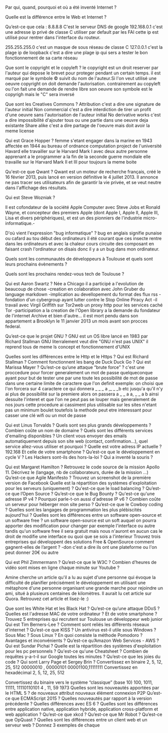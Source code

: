 Par qui, quand, pourquoi et où a été inventé Internet ?

Quelle est la différence entre le Web et Internet ?

Qu’est-ce que cela :
8.8.8.8
C'est le serveur DNS de google 
192.168.0.1
c'est une adresse ip privé de classe C utiliser par default par les FAI cette ip est utilisé pour rentrer dans l'interface du routeur.

255.255.255.0
c'est un masque de sous réseau de classe C 
127.0.0.1
c'est la plage ip de loopback c'est a dire une plage ip qui sers a tester le bon fonctionnement de sa carte réseau

Que sont le copyright et le copyleft ?
le copyright est un droit reserver par l'auteur qui depose le brevet pour proteger pendant un certain temps.
il est marqué par le symbole © suivit du nom de l'auteur.Si l'on veut utilisé une oeuvre copyright on doit demande l'autorisation.
contrairement au copyleft ou l'on fait une demande de rendre libre son oeuvre 
son symbole est le copyrigh mais le "C" sera inversé

Que sont les Creatives Commons ?
Attribution c'est a dire une signature de l'auteur initial
Non commercial c'est a dire  interdiction de tirer un profit d'une oeuvre sans l'autorisation de l'auteur initial
No  derivative works c'est a dire impossibilité d'ajouter tous ou une partie dans une oeuvre deja existante 
Share alike c'est a dire partage de l'oeuvre mais doit avoir la meme license

Qui est Grace Hopper ?
femme s'etant engager dans la marine en 1943 affectée en 1944 au bureau of ordnance computation project de l'université Havard elle travailler sur le Harvard Mark I avec deux autre personne apprenant a le programmer
a la fin de la seconde guerre mondiale  elle travaille sur le Harvard Mark II et III pour toujours la meme boite



Qu'est-ce que Qwant ?
Qwant est un moteur de recherche français, créé le 16 février 2013, puis lancé en version définitive le 4 juillet 2013. Il annonce ne pas tracer ses utilisateurs afin de garantir la vie privée, et se veut neutre dans l'affichage des résultats.


Qui est Steve Wozniak ?

Il est cofondateur de la société Apple Computer avec Steve Jobs et Ronald Wayne, et concepteur des premiers Apple (dont Apple I, Apple II, Apple III, Lisa et divers périphériques), et est un des pionniers de l'industrie micro-informatique.-

D'où vient l'expression "bug informatique" ?
bug en anglais signifie punaise ou cafard au tou début des ordinateurs il été courant que ces 
insecte rentre dans les ordinateurs et avec la chaleur cours circuite des composant en faisant crash l'ordinateur on disais donc il y a un bug dans mon ordinateur.	

Quels sont les communautés de développeurs à Toulouse et quels sont leurs prochains évènements ?

Quels sont les prochains rendez-vous tech de Toulouse ?

Qui est Aaron Swartz ?
Née a Chicago il a participé a l'evolution de beaucoup de chose 
-creation en colaboration avec John Gruber du language markdown
-implication au devellopement du format des flux rss
-fondation d'un cybergroup ayant lutter contre le Stop Online Piracy Act
-il travail avec Virgil Griffith sur Tor2web un proxy http pour les services caché Tor
-participation a la creation de l'Open library a la demande du fondateur de l'internet Archive
et bien d'autre...
il est mort pendu dans son appartement a Brooklyn le 11 janvier 2013 un mois avant son procces federal.

Qu’est-ce que le projet GNU ?
GNU est un OS libre lancé en 1983 par Richard Stallman GNU literralement veut dire "GNU n'est pas UNIX" il reprend tous de meme ls concept et fonctionnement d'UNIX

Quelles sont les différences entre le Http et le Https ?
Qui est Richard Stallman ?
Comment fonctionnent les bang de Duck Duck Go ?
Qui est Marissa Mayer ?
Qu’est-ce qu’une attaque “brute force” ?
c'est une proccedure pour forcer generalement un mot de passe quelqueconque ayant pour but de tester une par une toute les possibilité de mot de passe dans une certaine limite de caractere que l'on definit
exemple: on choisi que l'on forcera sur 4 caractere ce qui donnera
_ _ _ a ,_ _ _b etc jusqu'a qu'il n'y ai plus de possibilité sur la premiere alors on passera a _ _ a a, _ _ a b ainsi dessuite
l'interet et que l'on ne peut pas se louper mais generalement de nos jours cette procedure ai cassiment plus utilisable sur les sites n'etant pas un minimum boulet toutefois la methode peut etre interessant pour casser une clé wifi ou un mot de passe 

Qui est Linus Torvalds ?
Quels sont ses plus grands développements ?
Combien coûte un nom de domaine ?
Quels sont les différents services d'emailing disponibles ?
Un client vous envoyer des emails automatiquement depuis son site web (contact, confirmation...), quel service allez-vous utiliser et pourquoi ?
Quelle est votre adress IP actuelle ?
192.168
Et celle de votre smartphone ?
Qu’est-ce que le développement en cycle V ?
Les Hackers sont-ils des hors-la-loi ?
Qui a inventé la souris ?

Qui est Margaret Hamilton ?
Retrouvez le code source de la mission Apollo 11.
Décrivez le (langage, nb de collaborateurs, durée de la mission ...)
Qu’est-ce que Agile Manifesto ?
Trouvez un screenshot de la première version de Facebook
Quelle est la répartition des systèmes d'exploitation pour les serveurs (uniquement) ?
Qu'est-ce que le load balancing ?
Qu’est-ce que l’Open Source ?
Qu’est-ce que le Bug Bounty ?
Qu'est-ce qu'une adresse IP v4 ?
Pourquoi parle-t-on aussi d'adresse IP v6 ?
Combien coûte un serveur pour héberger mon site perso ?
Qu’est-ce que le Cowboy coding ?
Quelles sont les langages de programmation les plus plébiscités aujourd'hui ?
Quelles sont les différences entre un software open-source et un software free ?
un software open-source est un soft auquel on pourra apporter des modification  pour changer par exemple l'interface ou autre
tandis qu'un software free il sera gratuit mais nous n'auront en aucun cas le droit de modifie une interface ou quoi que se sois a l'interieur 
Trouvez trois entreprises qui développent des solutions Free & OpenSource
comment gagnent-elles de l’argent ?
-don c'est a dire ils ont une plateforme ou l'on peut donner 20€ ou autre

Qui est Phil Zimmermann ?
Qu’est-ce que le W3C ?
Combien d’heures de vidéo sont mises en ligne chaque minute sur Youtube ?

Amine cherche un article qu'il a lu au sujet d'une personne qui évoque la difficulté de planifier précisément le développement en utilisant une métaphore d'une personne organisant une grande marche pour rejoindre un ami, situé à plusieurs centaines de kilomètres. Il aurait lu cet article sur Quora. Retrouvez cet article et lisez-le :)


Que sont les White Hat et les Black Hat ?
Qu’est-ce qu’une attaque DDoS ?
Quelles est l'adresse MAC de votre ordinateur ?
Et de votre smartphone ?
Trouvez 5 entreprises qui recrutent sur Toulouse un développeur web junior
Qui est Tim Berners-Lee ?
Comment sont reliés les différents réseaux d'internet ?
Qu’est-ce que KISS ?
Un antivirus est-il utile sous Windows ? Sous Mac ? Sous Linux ?
En quoi consiste la méthode Pomodoro ? Avantages et inconvénients ?
Qu’est-ce qu’Amazon Web Services - AWS ?
Qui est Sundar Pichai ?
Quelle est la répartition des systèmes d'exploitation pour les pc personnels ?
Qu'est-ce qu'une Cheatsheet ?
Combien de requêtes y-a-t-il sur Google toutes les minutes ?
Qu’est-ce que les joies du code ?
Qui sont Larry Page et Sergey Brin ?
Convertissez en binaire
2, 5, 12, 25, 512
00000010 , 00000101 00001100,11111111
Convertissez en hexadécimal
2, 5, 12, 25, 512

Convertissez du binaire vers le système “classique” (base 10)
100, 1011, 11111, 11110110101
4 , 11, 59 1973
Quelles sont les nouveautés apportées par le HTML 5 ?
de nouveaux attribut
nouveaux élément
connexion P2P
Qu’est-ce que ECMAScript 2015 ?
Quelles nouveautés par rapport à la version précédente ?
Quelles différences avec ES 6 ?
Quelles sont les différences entre application native, application hybride, application cross-platform et web application ?
Qu’est-ce que xkcd ?
Qu’est-ce que Mr Robot ?
Qu’est-ce que OpQuast ?
Quelles sont les différences entre un client web et un serveur web ?
Donnez 3 exemples de chaque

